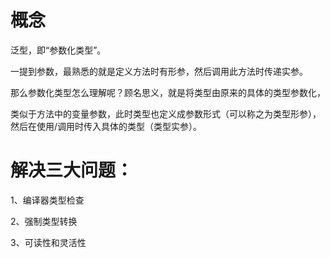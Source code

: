 
# 概念

泛型，即“参数化类型”。

一提到参数，最熟悉的就是定义方法时有形参，然后调用此方法时传递实参。

那么参数化类型怎么理解呢？顾名思义，就是将类型由原来的具体的类型参数化，

类似于方法中的变量参数，此时类型也定义成参数形式（可以称之为类型形参），然后在使用/调用时传入具体的类型（类型实参）。


# 解决三大问题：

1、编译器类型检查

2、强制类型转换

3、可读性和灵活性






